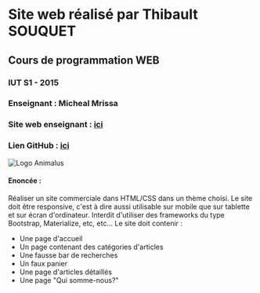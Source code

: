 # Site web réalisé par Thibault SOUQUET

## Cours de programmation WEB

### IUT S1 - 2015
### Enseignant : Micheal Mrissa
### Site web enseignant : [ici](http://liris.cnrs.fr/~mmrissa/)
### Lien GitHub : [ici](https://github.com/Falcort/Projet-Web/)

![Logo Animalus](https://github.com/Falcort/Projet-Web/blob/master/IMG/logo.gif?raw=true)
#### Enoncée :
Réaliser un site commerciale dans HTML/CSS dans un thème choisi.
Le site doit être responsive, c'est à dire aussi utilisable sur mobile que sur tablette et sur écran d'ordinateur.
Interdit d'utiliser des frameworks du type Bootstrap, Materialize, etc, etc...
Le site doit contenir :

* Une page d'accueil
* Un page contenant des catégories d'articles
* Une fausse bar de recherches
* Un faux panier
* Une page d'articles détaillés
* Une page "Qui somme-nous?"